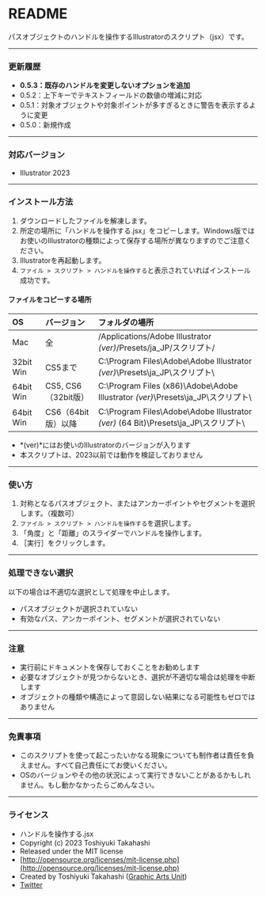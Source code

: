# README

パスオブジェクトのハンドルを操作するIllustratorのスクリプト（jsx）です。

-----

### 更新履歴

* **0.5.3：既存のハンドルを変更しないオプションを追加**
* 0.5.2：上下キーでテキストフィールドの数値の増減に対応
* 0.5.1：対象オブジェクトや対象ポイントが多すぎるときに警告を表示するように変更
* 0.5.0：新規作成

-----

### 対応バージョン

* Illustrator 2023

-----

### インストール方法

1. ダウンロードしたファイルを解凍します。
2. 所定の場所に「ハンドルを操作する.jsx」をコピーします。Windows版ではお使いのIllustratorの種類によって保存する場所が異なりますのでご注意ください。
3. Illustratorを再起動します。
4. `ファイル > スクリプト > ハンドルを操作する`と表示されていればインストール成功です。

#### ファイルをコピーする場所

| OS | バージョン | フォルダの場所 |
|:-----|:-----|:-----|
| Mac | 全 | /Applications/Adobe Illustrator *(ver)*/Presets/ja_JP/スクリプト/ |
| 32bit Win | CS5まで | C:\Program Files\Adobe\Adobe Illustrator *(ver)*\Presets\ja_JP\スクリプト\ |
| 64bit Win | CS5, CS6（32bit版） | C:\Program Files (x86)\Adobe\Adobe Illustrator *(ver)*\Presets\ja_JP\スクリプト\ |
| 64bit Win | CS6（64bit版）以降 | C:\Program Files\Adobe\Adobe Illustrator *(ver)* (64 Bit)\Presets\ja_JP\スクリプト\ |

* *(ver)*にはお使いのIllustratorのバージョンが入ります
* 本スクリプトは、2023以前では動作を検証しておりません

-----

### 使い方

1. 対称となるパスオブジェクト、またはアンカーポイントやセグメントを選択します。（複数可）
2. `ファイル > スクリプト > ハンドルを操作する`を選択します。
3. 「角度」と「距離」のスライダーでハンドルを操作します。
4. ［実行］をクリックします。

-----

### 処理できない選択

以下の場合は不適切な選択として処理を中止します。

* パスオブジェクトが選択されていない
* 有効なパス、アンカーポイント、セグメントが選択されていない

-----

### 注意

* 実行前にドキュメントを保存しておくことをお勧めします
* 必要なオブジェクトが見つからないとき、選択が不適切な場合は処理を中断します
* オブジェクトの種類や構造によって意図しない結果になる可能性もゼロではありません

-----

### 免責事項

* このスクリプトを使って起こったいかなる現象についても制作者は責任を負えません。すべて自己責任にてお使いください。
* OSのバージョンやその他の状況によって実行できないことがあるかもしれません。もし動かなかったらごめんなさい。

-----

### ライセンス

* ハンドルを操作する.jsx
* Copyright (c) 2023 Toshiyuki Takahashi
* Released under the MIT license
* [http://opensource.org/licenses/mit-license.php](http://opensource.org/licenses/mit-license.php)
* Created by Toshiyuki Takahashi ([Graphic Arts Unit](http://www.graphicartsunit.com/))
* [Twitter](https://twitter.com/gautt)
